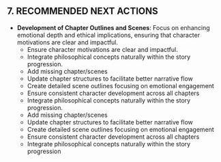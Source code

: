 ## 7. RECOMMENDED NEXT ACTIONS

- **Development of Chapter Outlines and Scenes**: Focus on enhancing emotional depth and ethical implications, ensuring that character motivations are clear and impactful.
  - Ensure character motivations are clear and impactful.
  - Integrate philosophical concepts naturally within the story progression.
  - Add missing chapter/scenes
  - Update chapter structures to facilitate better narrative flow
  - Create detailed scene outlines focusing on emotional engagement
  - Ensure consistent character development across all chapters
  - Integrate philosophical concepts naturally within the story progression.
  - Add missing chapter/scenes
  - Update chapter structures to facilitate better narrative flow
  - Create detailed scene outlines focusing on emotional engagement
  - Ensure consistent character development across all chapters
  - Integrate philosophical concepts naturally within the story progression
